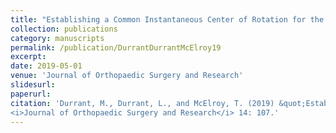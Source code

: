 ```yaml
---
title: "Establishing a Common Instantaneous Center of Rotation for the Metatarso-Phalangeal and Metatarso-Sesamoidal Joints: a Theoretical Geometric Model Based on Specific Morphometrics"
collection: publications
category: manuscripts
permalink: /publication/DurrantDurrantMcElroy19
excerpt: 
date: 2019-05-01
venue: 'Journal of Orthopaedic Surgery and Research'
slidesurl: 
paperurl:  
citation: 'Durrant, M., Durrant, L., and McElroy, T. (2019) &quot;Establishing a Common Instantaneous Center of Rotation for the Metatarso-Phalangeal and Metatarso-Sesamoidal Joints: a Theoretical Geometric Model Based on Specific Morphometrics.&quot;
<i>Journal of Orthopaedic Surgery and Research</i> 14: 107.'
---
```

